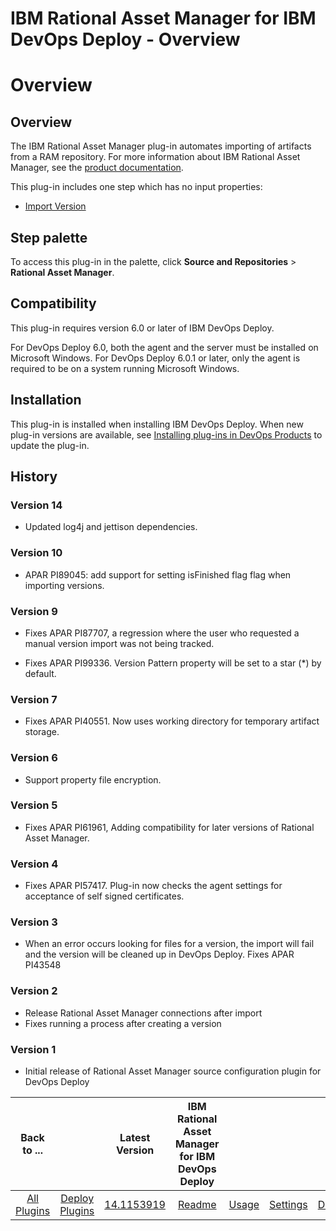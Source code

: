 
IBM Rational Asset Manager for IBM DevOps Deploy - Overview
==============================================================

# Overview


## Overview




The IBM Rational Asset Manager plug-in automates importing of artifacts from a RAM repository. For more information about IBM Rational Asset Manager, see the [product documentation](https://www.ibm.com/support/knowledgecenter/SSUS84).

This plug-in includes one step which has no input properties:

* [Import Version](https://urbancode.github.io/IBM-UCx-PLUGIN-DOCS/UCD/FileSystemSourceConfig/steps.html#import_version)


## Step palette

To access this plug-in in the palette, click **Source and Repositories** > **Rational Asset Manager**.

## Compatibility

This plug-in requires version 6.0 or later of IBM DevOps Deploy.

For DevOps Deploy 6.0, both the agent and the server must be installed on Microsoft Windows. For DevOps Deploy 6.0.1 or later, only the agent is required to be on a system running Microsoft Windows.

## Installation

This plug-in is installed when installing IBM DevOps Deploy. When new plug-in versions are available, see [Installing plug-ins in DevOps Products](https://community.ibm.com/community/user/wasdevops/blogs/laurel-dickson-bull1/2022/06/13/install-plugins "Installing plug-ins in DevOps Deploy") to update the plug-in.

## History

### Version 14

* Updated log4j and jettison dependencies.

### Version 10

* APAR PI89045: add support for setting isFinished flag flag when importing versions.

### Version 9

* Fixes APAR PI87707, a regression where the user who requested a manual version import was not being tracked.

* Fixes APAR PI99336. Version Pattern property will be set to a star (\*) by default.

### Version 7

* Fixes APAR PI40551. Now uses working directory for temporary artifact storage.

### Version 6

* Support property file encryption.

### Version 5

* Fixes APAR PI61961, Adding compatibility for later versions of Rational Asset Manager.

### Version 4

* Fixes APAR PI57417. Plug-in now checks the agent settings for acceptance of self signed certificates.

### Version 3

* When an error occurs looking for files for a version, the import will fail and the version will be cleaned up in DevOps Deploy. Fixes APAR PI43548

### Version 2

* Release Rational Asset Manager connections after import
* Fixes running a process after creating a version

### Version 1

* Initial release of Rational Asset Manager source configuration plugin for DevOps Deploy

|Back to ...||Latest Version|IBM Rational Asset Manager for IBM DevOps Deploy ||||
| :---: | :---: | :---: | :---: | :---: | :---: | :---: |
|[All Plugins](../../index.md)|[Deploy Plugins](../README.md)|[14.1153919](https://raw.githubusercontent.com/UrbanCode/IBM-UCD-PLUGINS/main/files/RAMSourceConfig/ucd-RAMSourceConfig-14.1153919.zip)|[Readme](README.md)|[Usage](usage.md)|[Settings](settings.md)|[Downloads](downloads.md)|
